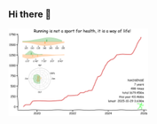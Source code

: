 ### Hi there 👋

<img src="https://raw.githubusercontent.com/naosense/miles/master/miles.svg" width="50%">
